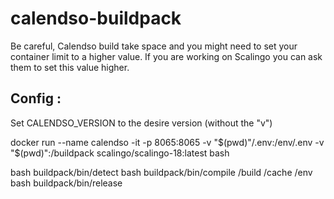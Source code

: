 # calendso-buildpack

Be careful, Calendso build take space and you might need to set your container limit to a higher value. 
If you are working on Scalingo you can ask them to set this value higher.

## Config :
Set CALENDSO_VERSION to the desire version (without the "v")

docker run --name calendso -it -p 8065:8065 -v "$(pwd)"/.env:/env/.env -v "$(pwd)":/buildpack scalingo/scalingo-18:latest bash

bash buildpack/bin/detect
bash buildpack/bin/compile /build /cache /env
bash buildpack/bin/release
